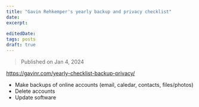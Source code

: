 ```yaml
---
title: "Gavin Rehkemper's yearly backup and privacy checklist"
date: 
excerpt: 
 
editedDate:
tags: posts
draft: true
---
```



> Published on Jan 4, 2024

https://gavinr.com/yearly-checklist-backup-privacy/

* Make backups of online accounts (email, caledar, contacts, files/photos)
* Delete accounts 
* Update software
